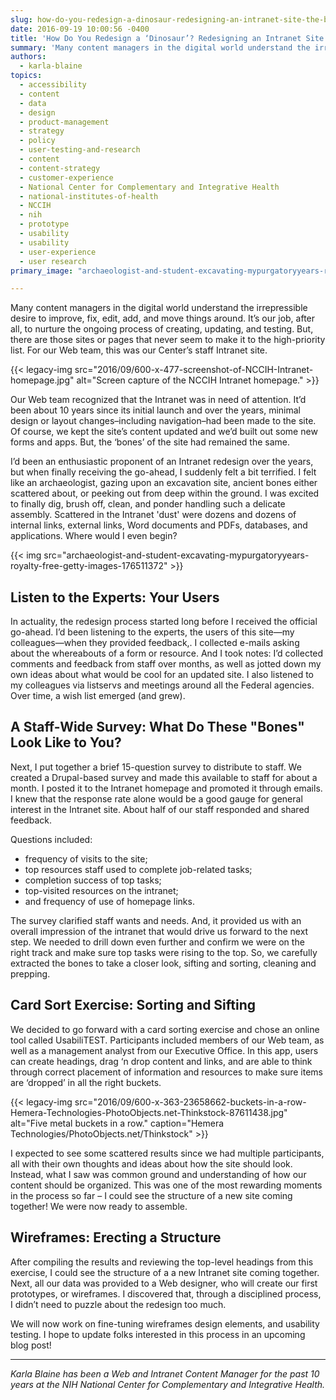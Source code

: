 ```yaml
---
slug: how-do-you-redesign-a-dinosaur-redesigning-an-intranet-site-the-beginning-stages
date: 2016-09-19 10:00:56 -0400
title: 'How Do You Redesign a ‘Dinosaur’? Redesigning an Intranet Site: the Beginning Stages'
summary: 'Many content managers in the digital world understand the irrepressible desire to improve, fix, edit, add, and move things around. Indeed, it’s our job to nurture this ongoing process to create, update, test, update again. And, repeat! But, what about those sites or pages that seem to never crawl up to the &lsquo;high-priority’ list and'
authors:
  - karla-blaine
topics:
  - accessibility
  - content
  - data
  - design
  - product-management
  - strategy
  - policy
  - user-testing-and-research
  - content
  - content-strategy
  - customer-experience
  - National Center for Complementary and Integrative Health
  - national-institutes-of-health
  - NCCIH
  - nih
  - prototype
  - usability
  - usability
  - user-experience
  - user research
primary_image: "archaeologist-and-student-excavating-mypurgatoryyears-royalty-free-getty-images-176511372"

---
```


Many content managers in the digital world understand the irrepressible desire to improve, fix, edit, add, and move things around. It’s our job, after all, to nurture the ongoing process of creating, updating, and testing. But, there are those sites or pages that never seem to make it to the high-priority list. For our Web team, this was our Center’s staff Intranet site.

{{< legacy-img src="2016/09/600-x-477-screenshot-of-NCCIH-Intranet-homepage.jpg" alt="Screen capture of the NCCIH Intranet homepage." >}}

Our Web team recognized that the Intranet was in need of attention. It’d been about 10 years since its initial launch and over the years, minimal design or layout changes&#8211;including navigation&#8211;had been made to the site. Of course, we kept the site’s content updated and we’d built out some new forms and apps. But, the ‘bones’ of the site had remained the same. 

I’d been an enthusiastic proponent of an Intranet redesign over the years, but when finally receiving the go-ahead, I suddenly felt a bit terrified. I felt like an archaeologist, gazing upon an excavation site, ancient bones either scattered about, or peeking out from deep within the ground. I was excited to finally dig, brush off, clean, and ponder handling such a delicate assembly. Scattered in the Intranet 'dust' were dozens and dozens of internal links, external links, Word documents and PDFs, databases, and applications. Where would I even begin? 

{{< img src="archaeologist-and-student-excavating-mypurgatoryyears-royalty-free-getty-images-176511372" >}}

## Listen to the Experts: Your Users

In actuality, the redesign process started long before I received the official go-ahead. I’d been listening to the experts, the users of this site—my colleagues—when they provided feedback,. I collected e-mails asking about the whereabouts of a form or resource. And I took notes: I’d collected comments and feedback from staff over months, as well as jotted down my own ideas about what would be cool for an updated site. I also listened to my colleagues via listservs and meetings around all the Federal agencies. Over time, a wish list emerged (and grew).

## A Staff-Wide Survey: What Do These "Bones" Look Like to You?

Next, I put together a brief 15-question survey to distribute to staff. We created a Drupal-based survey and made this available to staff for about a month. I posted it to the Intranet homepage and promoted it through emails. I knew that the response rate alone would be a good gauge for general interest in the Intranet site. About half of our staff responded and shared feedback.

Questions included:

- frequency of visits to the site;
- top resources staff used to complete job-related tasks;
- completion success of top tasks;
- top-visited resources on the intranet;
- and frequency of use of homepage links.

The survey clarified staff wants and needs. And, it provided us with an overall impression of the intranet that would drive us forward to the next step. We needed to drill down even further and confirm we were on the right track and make sure top tasks were rising to the top. So, we carefully extracted the bones to take a closer look, sifting and sorting, cleaning and prepping.

## Card Sort Exercise: Sorting and Sifting

We decided to go forward with a card sorting exercise and chose an online tool called UsabiliTEST. Participants included members of our Web team, as well as a management analyst from our Executive Office. In this app, users can create headings, drag ‘n drop content and links, and are able to think through correct placement of information and resources to make sure items are ‘dropped’ in all the right buckets.

{{< legacy-img src="2016/09/600-x-363-23658662-buckets-in-a-row-Hemera-Technologies-PhotoObjects.net-Thinkstock-87611438.jpg" alt="Five metal buckets in a row." caption="Hemera Technologies/PhotoObjects.net/Thinkstock" >}} 

I expected to see some scattered results since we had multiple participants, all with their own thoughts and ideas about how the site should look. Instead, what I saw was common ground and understanding of how our content should be organized. This was one of the most rewarding moments in the process so far &#8211; I could see the structure of a new site coming together! We were now ready to assemble.

## Wireframes: Erecting a Structure

After compiling the results and reviewing the top-level headings from this exercise, I could see the structure of a a new Intranet site coming together. Next, all our data was provided to a Web designer, who will create our first prototypes, or wireframes. I discovered that, through a disciplined process,  I didn’t need to puzzle about the redesign too much. 

We will now work on fine-tuning wireframes design elements, and  usability testing. I hope to update folks interested in this process in an upcoming blog post! 

---

_Karla Blaine has been a Web and Intranet Content Manager for the past 10 years at the NIH National Center for Complementary and Integrative Health._
